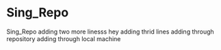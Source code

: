 # Sing_Repo
Sing_Repo
adding two more linesss
hey adding thrid lines
adding through repository
adding through local machine
